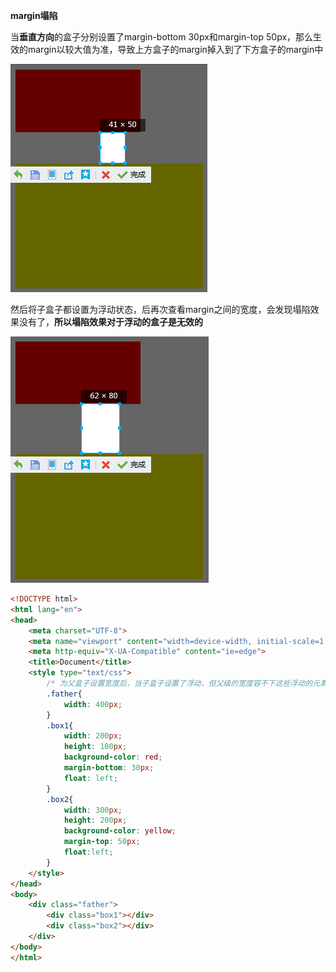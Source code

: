 **margin塌陷**	

当**垂直方向**的盒子分别设置了margin-bottom 30px和margin-top 50px，那么生效的margin以较大值为准，导致上方盒子的margin掉入到了下方盒子的margin中

![margin塌陷效果](.\images\margin塌陷效果.png)



然后将子盒子都设置为浮动状态，后再次查看margin之间的宽度，会发现塌陷效果没有了，**所以塌陷效果对于浮动的盒子是无效的**

![margin塌陷效果1](.\images\margin塌陷效果1.png)



```html
<!DOCTYPE html>
<html lang="en">
<head>
    <meta charset="UTF-8">
    <meta name="viewport" content="width=device-width, initial-scale=1.0">
    <meta http-equiv="X-UA-Compatible" content="ie=edge">
    <title>Document</title>
    <style type="text/css">
        /* 为父盒子设置宽度后，当子盒子设置了浮动，但父级的宽度容不下这些浮动的元素并排显示时，那么浮动的盒子就会被挤到下面 */
        .father{
            width: 400px;
        }
        .box1{
            width: 200px;
            height: 100px;
            background-color: red;
            margin-bottom: 30px;
            float: left;
        }
        .box2{
            width: 300px;
            height: 200px;
            background-color: yellow;
            margin-top: 50px;
            float:left;
        }
    </style>
</head>
<body>
    <div class="father">
        <div class="box1"></div>
        <div class="box2"></div>
    </div>
</body>
</html>
```

